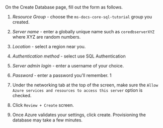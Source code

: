On the Create Database page, fill out the form as follows.
1. *Resource Group* - choose the `ms-docs-core-sql-tutorial` group you created.

1. *Server name* - enter a globally unique name such as `coredbserverXYZ` where XYZ are random numbers.

1. *Location* - select a region near you.

1. *Authentication method* - select use SQL Authentication

1. *Server admin login* - enter a username of your choice.

1. *Password* - enter a password you'll remember.
1
1. Under the networking tab at the top of the screen, make sure the `Allow Azure services and resources to access this server` option is checked.

1. Click `Review + Create` screen.

1. Once Azure validates your settings, click create. Provisioning the database may take a few minutes.